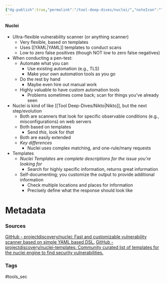 ```yaml
---
{"dg-publish":true,"permalink":"/tool-deep-dives/nuclei/","noteIcon":""}
---
```


#### Nuclei
- Ultra-flexible vulnerability scanner (or anything scanner)
	- Very flexible, based on templates
	- Uses [[YAML\|YAML]] templates to conduct scans
	- Low to zero false positives (though NOT low to zero false negatives)
- When conducting a pen-test:
	- Automate what you can
		- Use existing automation (e.g., TLS)
		- Make your own automation tools as you go
	- Do the rest by hand
		- Maybe even hire out manual work
	- Highly valuable to have custom automation tools
		- Problems sometimes come back; scan for things you've already seen
- Nuclei is kind of like [[Tool Deep-Dives/Nikto\|Nikto]], but the next step/evolution
	- Both are scanners that look for specific observable conditions (e.g., misconfigurations) on web servers
	- Both based on templates
		- Send *this*, look for *that*
	- Both are easily extended
	- *Key differences*
		- Nuclei uses complex matching, and one-rule/many requests
- Templates
	- *Nuclei Templates* are *complete descriptions for the issue you're looking for*
		- Search for highly specific information, returns great information
	- Self-documenting; you customize the output to provide additional information
		- Check multiple locations and places for information
		- Precisely define what the response should look like



# Metadata

### Sources
[GitHub - projectdiscovery/nuclei: Fast and customizable vulnerability scanner based on simple YAML based DSL.](https://github.com/projectdiscovery/nuclei)
[GitHub - projectdiscovery/nuclei-templates: Community curated list of templates for the nuclei engine to find security vulnerabilities.](https://github.com/projectdiscovery/nuclei-templates)

### Tags
#tools_sec 